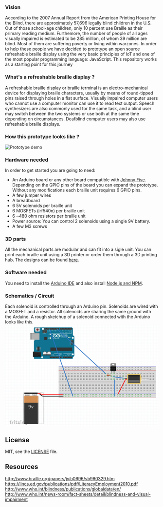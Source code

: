 ### Vision
According to the 2007 Annual Report from the American Printing House for the Blind, there are approximately 57,696 legally blind children in the U.S. Out of those school-age children, only 10 percent use Braille as their primary reading medium.
Furthemore, the number of people of all ages visually impaired is estimated to be 285 million, of whom 39 million are blind. Most of them are suffering poverty or living within warzones.
In order to help these people we have decided to prototype an open source refreshable braille display using the very basic principles of IoT and one of the most popular programming language: JavaScript. This repository works as a starting point for this journey

### What's a refreshable braille display ?

A refreshable braille display or braille terminal is an electro-mechanical device for displaying braille characters, usually by means of round-tipped pins raised through holes in a flat surface. Visually impaired computer users who cannot use a computer monitor can use it to read text output. Speech synthesizers are also commonly used for the same task, and a blind user may switch between the two systems or use both at the same time depending on circumstances. Deafblind computer users may also use refreshable braille displays.

### How this prototype looks like ?
![Prototype demo](https://media.giphy.com/media/vNyjckQKWmfDuqWVyD/giphy.gif)

### Hardware needed
In order to get started you are going to need:
- An Arduino board or any other board compatible with [Johnny Five](http://johnny-five.io/platform-support/). Depending on the GPIO pins of the board you can expand the prototype. Without any modifications each braille unit requires 6 GPIO pins.
- A few jumper wires
- A breadboard
- 6 5V solenoids per braille unit
- 6 MOSFETs (irf540n) per braille unit
- 6  ~480 ohm resistors per braille unit
- Power source: You can control 2 solenoids using a single 9V battery.
- A few M3 screws

### 3D parts
All the mechanical parts are modular and can fit into a sigle unit. You can print each braille unit using a 3D printer or order them through a 3D printing hub. The designs can be found [here](./3d_parts).

### Software needed
You need to install the [Arduino IDE](https://www.arduino.cc/en/Main/Software) and also install [Node.js and NPM](https://nodejs.org/en/download/).


### Schematics / Circuit
Each solenoid is controlled through an Arduino pin. Solenoids are wired with a MOSFET and a resistor. All solenoids are sharing the same ground with the Arduino. A rough sketchup of a solenoid connected with the Arduino looks like this.
![Circuit](./schematics/braille_prototype.png)

## License
MIT, see the [LICENSE](./LICENSE.md) file.

## Resources
http://www.braille.org/papers/jvib0696/vb960329.htm
https://lincs.ed.gov/publications/pdf/LiteracyEmployment2010.pdf
http://www.who.int/blindness/publications/globaldata/en/
http://www.who.int/news-room/fact-sheets/detail/blindness-and-visual-impairment